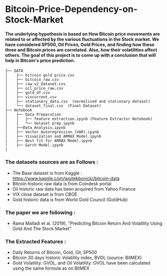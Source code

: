 # Bitcoin-Price-Dependency-on-Stock-Market
#### The underlying hypothesis is based on How Bitcoin price movements are related to or affected by the various fluctuations in the Stock market. We have considered SP500, Oil Prices, Gold Prices, and finding how these three and Bitcoin prices are correlated. Also, how their volatilities affect others. The goal of this project is to come up with a conclusion that will help in Bitcoin's price prediction.


```
├── DATA
│    ├── bitcoin gold price.csv
│    ├── bitcoin_raw.csv
│    ├── raw_v2_dataset.csv
│    ├── oil_price_raw.csv
│    ├── gold_df.csv
│    ├── vixcurrent.csv
│    ├── stationary_data.csv  (normalised and stationary dataset)
│    └── dataset_final.csv  (Final Dataset)
├── Notebook
│    ├── Data Preparation
│    │   ├── feature extraction.ipynb (Feature Extractor Notebook)
│    │   └── dataset prep.ipynb
│    ├──Data_Analysis.ipynb
|    ├── Vector_Autoregression_(VAR).ipynb
|    ├── Visuaization and ARMAX Model.ipynb
|    ├── Best fit for ARMAX Model.ipynb
|    ├── Garch Model.ipynb
|
```

### The datasets sources are as Follows :
  - The Base dataset is from Kaggle : https://www.kaggle.com/wojtekbonicki/bitcoin-data
  - Bitcoin historic raw data is from Coindesk portal
  - Oil historic raw data has been acquired from Yahoo Finance
  - VIX close dataset is from CBOE
  - Gold historic data is from World Gold Council (GoldHub)

### The paper we are following : 
  - Rama Malladi et al. (2019), "Predicting Bitcoin Return And Volatility Using Gold And The Stock Market"

### The Extracted Features :
  - Daily Returns of Bitcoin, Gold, Oil, SP500
  - Bitcoin 30 days historic Volatility index, BVOL (source: BitMEX)
  - Gold Volatility: GVOL, and Oil Volatility: OVOL have been calculated using the same formula as on BitMEX

